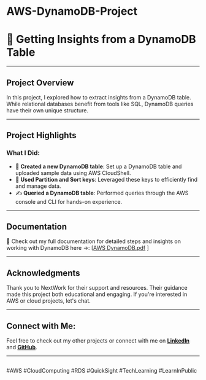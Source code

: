# AWS-DynamoDB-Project
# 🤖 Getting Insights from a DynamoDB Table

---

## Project Overview  
In this project, I explored how to extract insights from a DynamoDB table. While relational databases benefit from tools like SQL, DynamoDB queries have their own unique structure. 

---

## Project Highlights  
### What I Did:  
- 🌟 **Created a new DynamoDB table**: Set up a DynamoDB table and uploaded sample data using AWS CloudShell.  
- 🔎 **Used Partition and Sort keys**: Leveraged these keys to efficiently find and manage data.  
- ✍️ **Queried a DynamoDB table**: Performed queries through the AWS console and CLI for hands-on experience.  

---

## Documentation  
📸 Check out my full documentation for detailed steps and insights on working with DynamoDB here ->: [[AWS DynamoDB.pdf](https://github.com/user-attachments/files/18590044/AWS.DynamoDB.pdf)
]

---

## Acknowledgments  
Thank you to NextWork for their support and resources. Their guidance made this project both educational and engaging. If you're interested in AWS or cloud projects, let's chat. 

---

## Connect with Me:
Feel free to check out my other projects or connect with me on **[LinkedIn](https://www.linkedin.com/in/james-phillips-028141308/)** and **[GitHub](https://github.com/Jphilp4)**.


---

##  
#AWS #CloudComputing #RDS #QuickSight #TechLearning #LearnInPublic
